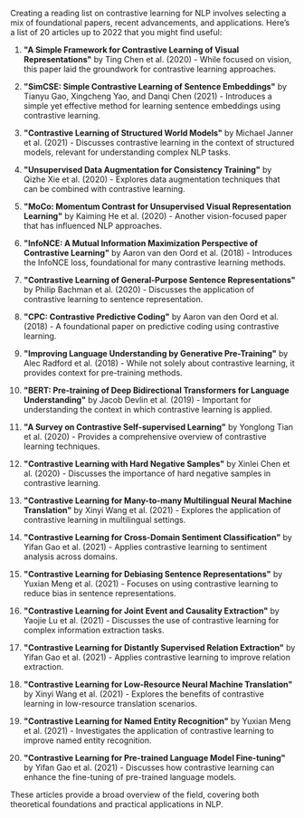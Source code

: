 Creating a reading list on contrastive learning for NLP involves selecting a mix of foundational papers, recent advancements, and applications. Here’s a list of 20 articles up to 2022 that you might find useful:

1. **"A Simple Framework for Contrastive Learning of Visual Representations"** by Ting Chen et al. (2020) - While focused on vision, this paper laid the groundwork for contrastive learning approaches.

2. **"SimCSE: Simple Contrastive Learning of Sentence Embeddings"** by Tianyu Gao, Xingcheng Yao, and Danqi Chen (2021) - Introduces a simple yet effective method for learning sentence embeddings using contrastive learning.

3. **"Contrastive Learning of Structured World Models"** by Michael Janner et al. (2021) - Discusses contrastive learning in the context of structured models, relevant for understanding complex NLP tasks.

4. **"Unsupervised Data Augmentation for Consistency Training"** by Qizhe Xie et al. (2020) - Explores data augmentation techniques that can be combined with contrastive learning.

5. **"MoCo: Momentum Contrast for Unsupervised Visual Representation Learning"** by Kaiming He et al. (2020) - Another vision-focused paper that has influenced NLP approaches.

6. **"InfoNCE: A Mutual Information Maximization Perspective of Contrastive Learning"** by Aaron van den Oord et al. (2018) - Introduces the InfoNCE loss, foundational for many contrastive learning methods.

7. **"Contrastive Learning of General-Purpose Sentence Representations"** by Philip Bachman et al. (2020) - Discusses the application of contrastive learning to sentence representation.

8. **"CPC: Contrastive Predictive Coding"** by Aaron van den Oord et al. (2018) - A foundational paper on predictive coding using contrastive learning.

9. **"Improving Language Understanding by Generative Pre-Training"** by Alec Radford et al. (2018) - While not solely about contrastive learning, it provides context for pre-training methods.

10. **"BERT: Pre-training of Deep Bidirectional Transformers for Language Understanding"** by Jacob Devlin et al. (2019) - Important for understanding the context in which contrastive learning is applied.

11. **"A Survey on Contrastive Self-supervised Learning"** by Yonglong Tian et al. (2020) - Provides a comprehensive overview of contrastive learning techniques.

12. **"Contrastive Learning with Hard Negative Samples"** by Xinlei Chen et al. (2020) - Discusses the importance of hard negative samples in contrastive learning.

13. **"Contrastive Learning for Many-to-many Multilingual Neural Machine Translation"** by Xinyi Wang et al. (2021) - Explores the application of contrastive learning in multilingual settings.

14. **"Contrastive Learning for Cross-Domain Sentiment Classification"** by Yifan Gao et al. (2021) - Applies contrastive learning to sentiment analysis across domains.

15. **"Contrastive Learning for Debiasing Sentence Representations"** by Yuxian Meng et al. (2021) - Focuses on using contrastive learning to reduce bias in sentence representations.

16. **"Contrastive Learning for Joint Event and Causality Extraction"** by Yaojie Lu et al. (2021) - Discusses the use of contrastive learning for complex information extraction tasks.

17. **"Contrastive Learning for Distantly Supervised Relation Extraction"** by Yifan Gao et al. (2021) - Applies contrastive learning to improve relation extraction.

18. **"Contrastive Learning for Low-Resource Neural Machine Translation"** by Xinyi Wang et al. (2021) - Explores the benefits of contrastive learning in low-resource translation scenarios.

19. **"Contrastive Learning for Named Entity Recognition"** by Yuxian Meng et al. (2021) - Investigates the application of contrastive learning to improve named entity recognition.

20. **"Contrastive Learning for Pre-trained Language Model Fine-tuning"** by Yifan Gao et al. (2021) - Discusses how contrastive learning can enhance the fine-tuning of pre-trained language models.

These articles provide a broad overview of the field, covering both theoretical foundations and practical applications in NLP.